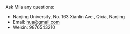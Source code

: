 Ask Mila any questions:
  * Nanjing University, No. 163 Xianlin Ave., Qixia, Nanjing 
  * Email: hua@gmail.com
  * Weixin: 9876543210
